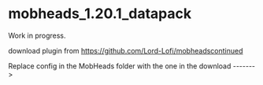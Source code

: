 # mobheads_1.20.1_datapack
Work in progress.

download plugin from https://github.com/Lord-Lofi/mobheadscontinued

Replace config in the MobHeads folder with the one in the download ------->
